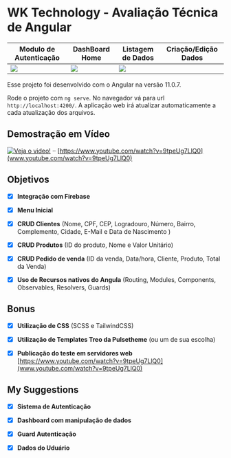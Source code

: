 # WK Technology - Avaliação Técnica de Angular

| Modulo de Autenticação | DashBoard Home | Listagem de Dados | Criação/Edição Dados |
|---|---|---|---|
|  ![](https://i.ibb.co/N13v7YS/1.jpg) |  ![](https://i.ibb.co/Jpd5PDC/2.jpg) |  ![](https://i.ibb.co/cgHyNtY/3.jpg) | |  ![](https://i.ibb.co/ygJqxkn/4.jpg) |

Esse projeto foi desenvolvido com o Angular na versão 11.0.7.

Rode o projeto com `ng serve`. No navegador vá para url `http://localhost:4200/`. A aplicação web irá atualizar automaticamente a cada atualização dos arquivos.

## Demostração em Vídeo

[![Veja o video!](https://i.ibb.co/4NqbZDt/5.jpg)](https://www.youtube.com/watch?v=9tpeUg7LlQ0)
··
[https://www.youtube.com/watch?v=9tpeUg7LlQ0](www.youtube.com/watch?v=9tpeUg7LlQ0)

## Objetivos

- [X] **Integração com Firebase**
- [X] **Menu Inicial**
- [X] **CRUD Clientes** (Nome, CPF, CEP, Logradouro, Número, Bairro, Complemento, Cidade, E-Mail e Data de Nascimento  )
- [X] **CRUD Produtos** (ID do produto, Nome e Valor Unitário)
- [X] **CRUD Pedido de venda** (ID da venda, Data/hora, Cliente, Produto, Total da Venda)
- [X] **Uso de Recursos nativos do Angula** (Routing, Modules, Components, Observables, Resolvers, Guards)


## Bonus

- [X] **Utilização de CSS** (SCSS e TailwindCSS)
- [X] **Utilização de Templates Treo da Pulsetheme** (ou um de sua escolha)
- [X] **Publicação do teste em servidores web** [https://www.youtube.com/watch?v=9tpeUg7LlQ0](www.youtube.com/watch?v=9tpeUg7LlQ0)


## My Suggestions

- [X] **Sistema de Autenticação**
- [X] **Dashboard com manipulação de dados**
- [X] **Guard Autenticação**
- [X] **Dados do Uduário**

